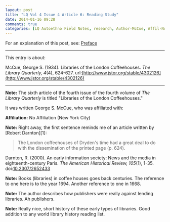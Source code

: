 ```yaml
---
layout: post
title: "LQ Vol 4 Issue 4 Article 6: Reading Study"
date: 2014-01-16 09:28
comments: true
categories: [LQ Autoethno Field Notes, research, Author-McCue, Affil-No Affil]
---
```


For an explanation of this post, see:
[Preface](/blog/2013/08/14/lq-autoethnography-research-journal-preface/)

---

This entry is about:

McCue, George S. (1934). Libraries of the London Coffeehouses.
*The Library Quarterly, 4*(4), 624-627.
url:[http://www.jstor.org/stable/4302126](http://www.jstor.org/stable/4302126)

---

**Note:** The sixth article of the fourth issue of the fourth
volume of *The Library Quarterly* is titled "Libraries of the
London Coffeehouses."

It was written George S. McCue, who was affiliated with:

**Affiliation:** No Affiliation (New York City)

**Note:** Right away, the first sentence reminds me of an article
written by [Robert Darnton][1]:

> The London coffeehouses of Dryden's time had a great deal to do
> with the dissemination of the printed page (p. 624).

Darnton, R. (2000). An early information society: News and the
media in eighteenth-century Paris. *The American Historical
Review, 105*(1), 1-35.
doi:[10.2307/2652433](http://dx.doi.org/10.2307/2652433)

**Note:** Books (libraries) in coffee houses goes back centuries.
The reference to one here is to the year 1694. Another reference
to one in 1668.

**Note:** The author describes how publishers were really against
lending libraries. Ah publishers.

**Note:** Really nice, short history of these early types of
libraries. Good addition to any world library history reading
list.
